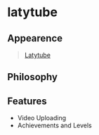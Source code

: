# latytube

## Appearence
<blockquote class="imgur-embed-pub" lang="en" data-id="a/9rZfscH"  ><a href="//imgur.com/a/9rZfscH">Latytube</a></blockquote><script async src="//s.imgur.com/min/embed.js" charset="utf-8"></script>

## Philosophy

## Features

- Video Uploading
- Achievements and Levels
